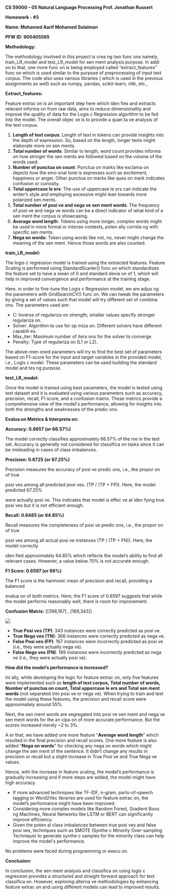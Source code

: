 ﻿**CS 59000 – 05 Natural Language Processing Prof. Jonathan Russert** 

**Homework - #3** 

**Name: Mohamed Aarif Mohamed Sulaiman**  

**PFW ID: 900405565** 

**Methodology:** 

The  methodology  involved  in  this  project  is  crea ng  two  func ons  namely, train\_LR\_model and test\_LR\_model for sen ment analysis purpose. In addi on to that, one more func on is being employed called “extract\_features” func on which is used similar to the purpose of preprocessing of input text corpus. The code also uses various libraries ( which is used in the previous assignments as well) such as numpy, pandas, scikit-learn, nltk, etc., 

**Extract\_features:** 

Feature extrac on is an important step here which iden fies and extracts relevant informa on from raw data, aims to reduce dimensionality and improve the quality of data for the Logis c Regression algorithm to be fed into the model. The overall objec ve is to provide a quan ta ve analysis of the text corpus. 

1. **Length of text corpus**: Length of text in tokens can provide insights into the depth of expression. So, based on the length, longer texts might elaborate more on sen ments. 
1. **Total number of words**: Similar to length, word count provides informa on how stringer the sen ments are followed based on the volume of the words used. 
1. **Number  of  punctua on  count**:  Punctua on  marks  like  exclama on  depicts  how  the emo onal tone is expresses such as excitement, happiness or anger. Other punctua on marks like ques on mark indicates confusion or curiosity. 
1. **Total uppercase le ers**: The use of uppercase le ers can indicate the writer’s style and employing excessive might lean towards more polarized sen ments. 
1. **Total number of posi ve and nega ve sen ment words**: The frequency of posi ve and nega ve  words  can  be  a  direct  indicator  of  what  kind  of  a  sen ment  the  corpus  is showcasing. 
1. **Average word length**: Tokens using more longer, complex words might be used in more formal or intense contexts, poten ally correla ng with specific sen ments. 
7. **Nega on words:** Token using words like not, no, never might change the meaning of the sen ment. Hence those words are also counted. 

**train\_LR\_model:** 

The logis c regression model is trained using the extracted features. Feature Scaling is performed using StandardScarler() func on which standardizes the feature set to have a mean of 0 and standard devia on of 1, which will help in improved convergence and performance at the training stage. 

Here, in order to fine-tune the Logis c Regression model, we are adjus ng the parameters with GridSearchCV() func on. We can tweak the parameters by giving a set of values  such that model will try different set of combina ons. The parameters used are: 

- C: Inverse of regulariza on strength; smaller values specify stronger regulariza on. 
- Solver: Algorithm to use for op miza on. Different solvers have different capabili es. 
- Max\_iter: Maximum number of itera ons for the solver to converge. 
- Penalty: Type of regulariza on (L1 or L2). 

The above-men oned parameters will try to find the best set of parameters based on F1-score for the input and target variables in the provided model, i.e., Logis c model. These parameters can be used building the standard model and tes ng purpose. 

**test\_LR\_model:** 

Once the model is trained using best parameters, the model is tested using test dataset and it is evaluated using various parameters such as accuracy, precision, recall, F1 score, and a confusion matrix. These metrics provide a comprehensive view of the model's performance, allowing for insights into both the strengths and weaknesses of the predic ons. 

**Evalua on Metrics & Interpreta on:** 

**Accuracy: 0.6657 (or 66.57%)** 

The model correctly classifies approximately 66.57% of the  me in the test set. Accuracy is generally not considered for classifica on tasks since it can be misleading in cases of class imbalances. 

**Precision: 0.6725 (or 67.25%)** 

Precision measures the accuracy of posi ve predic ons, i.e., the propor on of true 

posi ves  among all predicted posi ves. (TP / (TP + FP)). Here, the model predicted 67.25% 

were actually posi ve. This indicates that model is effec ve at iden fying true posi ves but it is not efficient enough. 

**Recall: 0.6485 (or 64.85%)** 

Recall measures the completeness of posi ve predic ons, i.e., the propor on of true 

posi ves among all actual posi ve instances (TP / (TP + FN)). Here, the model correctly 

iden fied approximately 64.85%  which reflects the model’s ability to find all relevant cases. However, a value below 70% is not accurate enough. 

**F1 Score: 0.6597 (or 66%)** 

The F1 score is the harmonic mean of precision and recall, providing a balanced 

evalua on of both metrics. Here, the F1 score of 0.6597 suggests that while the model performs reasonably well, there is room for improvement. 

**Confusion Matrix:** [[366,167] , [189,343]] 

![](Aspose.Words.f92cf810-0be6-4c98-8612-d50a0030105f.001.jpeg)

- **True Posi ves (TP)**: 343 instances were correctly predicted as posi ve. 
- **True Nega ves (TN)**: 366 instances were correctly predicted as nega ve. 
- **False Posi ves (FP)**: 167 instances were incorrectly predicted as posi ve (i.e., they were actually nega ve). 
- **False Nega ves (FN)**: 189 instances were incorrectly predicted as nega ve (i.e., they were actually posi ve). 

**How did the model’s performance is increased?** 

Ini ally,  while  developing  the  logic  for  feature  extrac on,  only  five  features  were implemented such as **length of text corpus, Total number of words, Number of punctua on count,  Total  uppercase  le ers  and  Total  sen ment  words**  (not  separated  into  posi ve  or nega ve). When trying to train and test the model using these features, the precision and recall score were approximately around 55%. 

Next, the sen ment words are segregated into posi ve sen ment and nega ve sen ment words for the an cipa on of more accurate performance. But the scores increased merely ~2 to 3%. 

A er that, we have added one more feature “**Average word length**” which resulted in the final precision and recall scores. One more feature is also added “**Nega on words**” for checking any nega on words which might change the sen ment of the sentence. It didn’t change any results in precision or recall but a slight increase in True Posi ve and True Nega ve values. 

Hence, with the increase in feature scaling, the model’s performance is gradually increasing and if more steps are added, the model might have high accuracy. 

- If more advanced techniques like TF-IDF, n-gram, parts-of-speech tagging or Word2Vec libraries  are  used  for  feature  extrac on,  the  model’s  performance  might  have  been improved. 
- Considering  more  complex  models  like  Random  Forest,  Gradient  Boos ng  Machines, Neural Networks like LSTM or BERT can significantly improve efficiency. 
- Given  the  poten al  class  imbalances  between  true  posi ves  and  false  posi ves, techniques such as SMOTE (Synthe c Minority Over-sampling Technique) to generate synthe c samples for the minority class can help improve the model's performance. 

No problems were faced during programming or execu on. 

**Conclusion:** 

In  conclusion,  the  sen ment  analysis  and  classifica on  using  logis c  regression  provides  a structured and straight forward approach for text classifica on. However, exploring alterna ve methodologies by enhancing feature extrac on and using different models can lead to improved results. 

